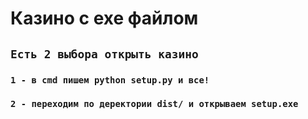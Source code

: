 # Казино с exe файлом

## ```Есть 2 выбора открыть казино```
### ```1 - в cmd пишем python setup.py и все!```
### ```2 - переходим по деректории dist/ и открываем setup.exe```